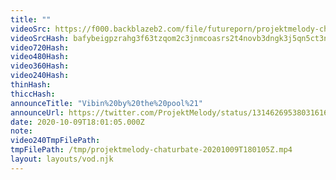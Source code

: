 ```yaml
---
title: ""
videoSrc: https://f000.backblazeb2.com/file/futureporn/projektmelody-chaturbate-2020-10-09.mp4
videoSrcHash: bafybeigpzrahg3f63tzqom2c3jnmcoasrs2t4novb3dngk3j5qn5ct3n7m
video720Hash: 
video480Hash: 
video360Hash: 
video240Hash: 
thinHash: 
thiccHash: 
announceTitle: "Vibin%20by%20the%20pool%21"
announceUrl: https://twitter.com/ProjektMelody/status/1314626953803161601
date: 2020-10-09T18:01:05.000Z
note: 
video240TmpFilePath: 
tmpFilePath: /tmp/projektmelody-chaturbate-20201009T180105Z.mp4
layout: layouts/vod.njk
---
```

